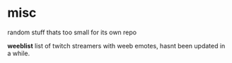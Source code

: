 # misc
random stuff thats too small for its own repo

**weeblist**
list of twitch streamers with weeb emotes, hasnt been updated in a while.
